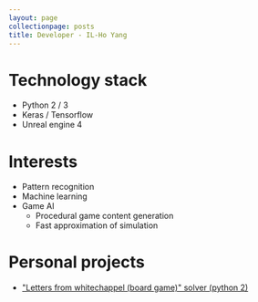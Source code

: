 ```yaml
---
layout: page
collectionpage: posts
title: Developer - IL-Ho Yang
---
```


# Technology stack

- Python 2 / 3
- Keras / Tensorflow
- Unreal engine 4

# Interests

- Pattern recognition
- Machine learning
- Game AI
  - Procedural game content generation
  - Fast approximation of simulation
  
# Personal projects

- ["Letters from whitechappel (board game)" solver (python 2)](./LFW_Solver/readme.md)
